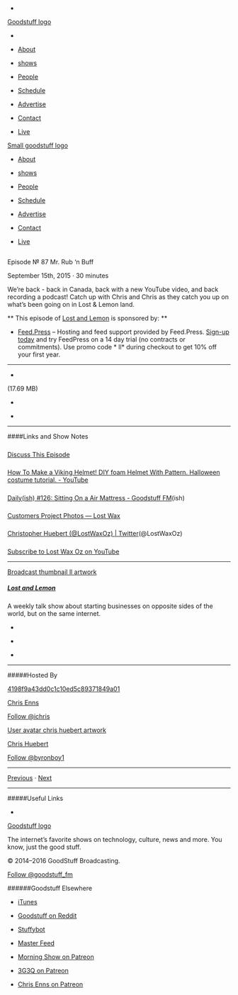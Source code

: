 

-
[Goodstuff logo](http://www.goodstuff.fm/)[](/assets/goodstuff_logo-17c1fe6f378352de5d7345f76152130b.svg)

-


-  [About](/about)

-  [shows](/shows)

-  [People](/people)

-  [Schedule](/schedule)

-  [Advertise](/advertise)

-  [Contact](/contact)

-  [Live](/live)


[Small goodstuff logo](http://www.goodstuff.fm/)[](/assets/small_goodstuff_logo-bf032e72b9ec41494f4d90905f1ad619.svg)


-  [About](/about)

-  [shows](/shows)

-  [People](/people)

-  [Schedule](/schedule)

-  [Advertise](/advertise)

-  [Contact](/contact)

-  [Live](/live)


##
Episode № 87
Mr. Rub ‘n Buff


September 15th, 2015
&middot;
30
minutes


We&rsquo;re back - back in Canada, back with a new YouTube video, and back recording a podcast! Catch up with Chris and Chris as they catch you up on what&rsquo;s been going on in Lost & Lemon land.


**
This episode of
[Lost and Lemon](/ll)
is sponsored by:
**


-  [Feed.Press](http://feed.press/ll) – Hosting and feed support provided by Feed.Press.  [Sign-up today](http://feed.press/ll) and try FeedPress on a 14 day trial (no contracts or commitments). Use promo code * ll* during checkout to get 10% off your first year.


------------------------------


-
[](https://podcasts-1.feedpress.co/10591/ll-87.mp3)(17.69 MB)

-
[](http://twitter.com/intent/tweet?text=Lost%20and%20Lemon%20%E2%84%96%2087%20on%20@goodstuff_fm%20-%20http://goodstuff.fm/ll/87)

-
[](http://www.facebook.com/sharer/sharer.php?u=http://goodstuff.fm/ll/87)


------------------------------


####Links and Show Notes

#####
[Discuss This Episode](https://www.reddit.com/r/Goodstuff_fm/comments/3l3a0h/lost_and_lemon_87_mr_rub_n_buff/)


#####
[How To Make a Viking Helmet! DIY foam Helmet With Pattern. Halloween costume tutorial. - YouTube](https://www.youtube.com/watch?v=mQcpRjfYEvE&feature=youtu.be)


#####
[Daily(ish) #126: Sitting On a Air Mattress - Goodstuff FM](http://goodstuff.fm/dailyish/126)(ish)


#####
[Customers Project Photos — Lost Wax](http://www.lostwaxoz.com/customers-project-photos/)


#####
[Christopher Huebert (@LostWaxOz) | Twitter](https://twitter.com/lostwaxoz)(@LostWaxOz)


#####
[Subscribe to Lost Wax Oz on YouTube](https://www.youtube.com/user/LostWaxOz/videos)


------------------------------


[Broadcast thumbnail ll artwork](/ll)[](https://goodstuffs3.s3.amazonaws.com/uploads/broadcast/image/26/broadcast_thumbnail_ll_artwork.png)

##### [Lost and Lemon](/ll)


A weekly talk show about starting businesses on opposite sides of the world, but on the same internet.

-
[](https://itunes.apple.com/ca/podcast/lost-lemon-brothers-in-business/id467564174?mt=2)

-
[](http://feeds.goodstuff.fm/ll)

-
[](mailto:chris@goodstuff.fm?cc=sponsorship%40goodstuff.fm&subject=%5BGoodStuff%20FM%5D%20Sponsorship%20Inquiry%20for%20Lost%20and%20Lemon)


------------------------------


#####Hosted By


[4198f9a43dd0c1c10ed5c89371849a01](/people/chris-enns)[](http://gravatar.com/avatar/4198f9a43dd0c1c10ed5c89371849a01.png?s=300&r=pg)

[Chris Enns](/people/chris-enns)


[Follow @ichris](https://twitter.com/ichris)


[User avatar chris huebert artwork](/people/chris-huebert)[](https://goodstuffs3.s3.amazonaws.com/uploads/user/avatar/41/user_avatar_chris-huebert_artwork.png)

[Chris Huebert](/people/chris-huebert)


[Follow @byronboy1](https://twitter.com/byronboy1)


------------------------------


[Previous](/ll/86)
&middot;
[Next](/ll/88)


------------------------------


#####Useful Links

-
[](mailto:chris@goodstuff.fm?subject=%5BGoodstuff%20FM%5D%20Feedback%20for%20Lost%20and%20Lemon)


[Goodstuff logo](http://www.goodstuff.fm/)[](/assets/goodstuff_logo-17c1fe6f378352de5d7345f76152130b.svg)


The internet’s favorite shows on technology, culture, news and more. You know, just the good stuff.


&copy; 2014&ndash;2016 GoodStuff Broadcasting.

[Follow @goodstuff_fm](https://twitter.com/goodstufffm)


######Goodstuff Elsewhere

-  [iTunes](https://itunes.apple.com/us/artist/goodstuff-fm/id843385597?mt=2)

-  [Goodstuff on Reddit](https://www.reddit.com/r/Goodstuff_fm/)

-  [Stuffybot](http://stuffybot.goodstuff.fm)

-  [Master Feed](/master/feed)

-  [Morning Show on Patreon](https://www.patreon.com/morningshow)

-  [3G3Q on Patreon](https://www.patreon.com/3g3q)

-  [Chris Enns on Patreon](https://www.patreon.com/ichris)
